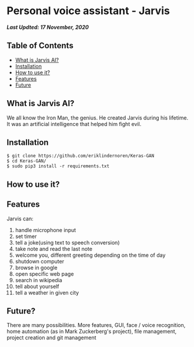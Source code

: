 # Personal voice assistant - Jarvis
***Last Updted: 17 November, 2020***
## Table of Contents
 * [What is Jarvis AI?](#What-is-Jarvis-AI-?)
 * [Installation](#Installation)
 * [How to use it?](#How-to-use-it-?)
 * [Features](#Features)
 * [Future](#Future)

## What is Jarvis AI?
We all know the Iron Man, the genius. He created Jarvis during his lifetime. 
It was an artificial intelligence that helped him fight evil. 

## Installation
    $ git clone https://github.com/eriklindernoren/Keras-GAN
    $ cd Keras-GAN/
    $ sudo pip3 install -r requirements.txt

## How to use it?

## Features
Jarvis can:
1. handle microphone input
2. set timer
3. tell a joke(using text to speech conversion)
4. take note and read the last note
5. welcome you, different greeting depending on the time of day
6. shutdown computer
7. browse in google
8. open specific web page
9. search in wikipedia
10. tell about yourself
11. tell a weather in given city

## Future?

There are many possibilities. More features, GUI, face / voice recognition,
 home automation (as in Mark Zuckerberg's project), file management, project creation and git management
